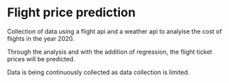 # Flight price prediction 
Collection of data using a flight api and a weather api to analyise the cost of flights in the year 2020. 

Through the analysis and with the addition of regression, the flight ticket prices will be predicted. 

Data is being continuously collected as data collection is limited. 
